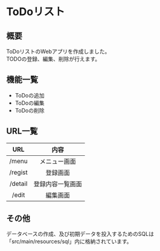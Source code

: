 # ToDoリスト
## 概要
ToDoリストのWebアプリを作成しました。  
TODOの登録、編集、削除が行えます。

## 機能一覧
- ToDoの追加
- ToDoの編集
- ToDoの削除

## URL一覧
| URL |	内容 |
|:-----:|:-----:|
| /menu | メニュー画面 |
| /regist | 登録画面 |
| /detail | 登録内容一覧画面 |
| /edit | 編集画面 |

## その他
データベースの作成、及び初期データを投入するためのSQLは「src/main/resources/sql」内に格納されています。
